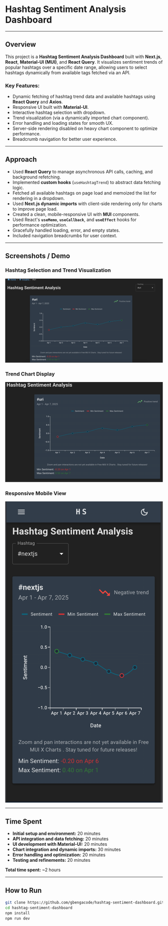 # Hashtag Sentiment Analysis Dashboard

---

## Overview

This project is a **Hashtag Sentiment Analysis Dashboard** built with **Next.js**, **React**, **Material-UI (MUI)**, and **React Query**. It visualizes sentiment trends of popular hashtags over a specific date range, allowing users to select hashtags dynamically from available tags fetched via an API.

### Key Features:
- Dynamic fetching of hashtag trend data and available hashtags using **React Query** and **Axios**.
- Responsive UI built with **Material-UI**.
- Interactive hashtag selection with dropdown.
- Trend visualization (via a dynamically imported chart component).
- Error handling and loading states for smooth UX.
- Server-side rendering disabled on heavy chart component to optimize performance.
- Breadcrumb navigation for better user experience.

---

## Approach

- Used **React Query** to manage asynchronous API calls, caching, and background refetching.
- Implemented **custom hooks** (`useHashtagTrend`) to abstract data fetching logic.
- Fetched all available hashtags on page load and memoized the list for rendering in a dropdown.
- Used **Next.js dynamic imports** with client-side rendering only for charts to improve page load.
- Created a clean, mobile-responsive UI with **MUI** components.
- Used React's **`useMemo`**, **`useCallback`**, and **`useEffect`** hooks for performance optimization.
- Gracefully handled loading, error, and empty states.
- Included navigation breadcrumbs for user context.

---

## Screenshots / Demo

### Hashtag Selection and Trend Visualization

![Screenshot](screenshots/chart.png)

### Trend Chart Display

![Screenshot](screenshots/chartonly.png)

### Responsive Mobile View

![Screenshot](screenshots/mobile-screen.png)

---

## Time Spent

- **Initial setup and environment:** 20 minutes
- **API integration and data fetching:** 20 minutes
- **UI development with Material-UI:** 20 minutes
- **Chart integration and dynamic imports:** 30 minutes
- **Error handling and optimization:** 20 minutes 
- **Testing and refinements:** 20 minutes

**Total time spent:** ~2 hours

---

## How to Run

```bash
git clone https://github.com/gbengacode/hashtag-sentiment-dashboard.git
cd hashtag-sentiment-dashboard
npm install
npm run dev
